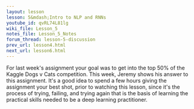 ```yaml
---
layout: lesson
lesson: 5&mdash;Intro to NLP and RNNs
youtube_id: qvRL74L81lg
wiki_file: Lesson_5
notes_file: Lesson_5_Notes
forum_thread: lesson-5-discussion
prev_url: lesson4.html
next_url: lesson6.html
---
```


For last week's assignment your goal was to get into the top 50% of the Kaggle Dogs v Cats competition. This week, Jeremy shows his answer to this assignment. It's a good idea to spend a few hours giving the assignment your best shot, prior to watching this lesson, since it's the process of trying, failing, and trying again that is the basis of learning the practical skills needed to be a deep learning practitioner.
